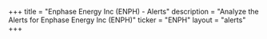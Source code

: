 +++
title = "Enphase Energy Inc (ENPH) - Alerts"
description = "Analyze the Alerts for Enphase Energy Inc (ENPH)"
ticker = "ENPH"
layout = "alerts"
+++

